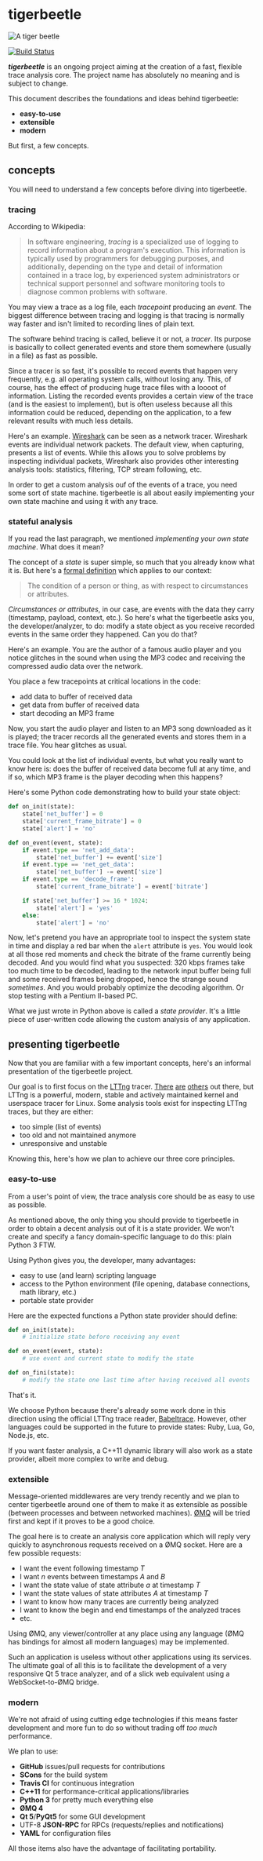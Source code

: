 tigerbeetle
===========

![A tiger beetle](http://0x3b.org/ss/parosteosis555.png)

[![Build Status](https://travis-ci.org/eepp/tigerbeetle.svg?branch=master)](https://travis-ci.org/eepp/tigerbeetle)

***tigerbeetle*** is an ongoing project aiming at the creation of a
fast, flexible trace analysis core. The project name has absolutely no
meaning and is subject to change.

This document describes the foundations and ideas behind tigerbeetle:

  * **easy-to-use**
  * **extensible**
  * **modern**

But first, a few concepts.


concepts
--------

You will need to understand a few concepts before diving into tigerbeetle.


### tracing

According to Wikipedia:

> In software engineering, _tracing_ is a specialized use of logging to
> record information about a program's execution. This information is
> typically used by programmers for debugging purposes, and additionally,
> depending on the type and detail of information contained in a trace log,
> by experienced system administrators or technical support personnel and
> software monitoring tools to diagnose common problems with software.

You may view a trace as a log file, each _tracepoint_ producing an _event_.
The biggest difference between tracing and logging is that tracing is normally
way faster and isn't limited to recording lines of plain text.

The software behind tracing is called, believe it or not, a _tracer_. Its
purpose is basically to collect generated events and store them somewhere
(usually in a file) as fast as possible.

Since a tracer is so fast, it's possible to record events that happen very
frequently, e.g. all operating system calls, without losing any. This, of
course, has the effect of producing huge trace files with a loooot of
information. Listing the recorded events provides a certain view of the trace
(and is the easiest to implement), but is often useless because all this
information could be reduced, depending on the application, to a few
relevant results with much less details.

Here's an example. [Wireshark](http://www.wireshark.org/) can be seen as
a network tracer. Wireshark events are individual network packets. The
default view, when capturing, presents a list of events. While this allows
you to solve problems by inspecting individual packets, Wireshark also
provides other interesting analysis tools: statistics, filtering, TCP stream
following, etc.

In order to get a custom analysis ouf of the events of a trace, you need some
sort of state machine. tigerbeetle is all about easily implementing your own
state machine and using it with any trace.


### stateful analysis

If you read the last paragraph, we mentioned _implementing your own state
machine_. What does it mean?

The concept of a _state_ is super simple, so much that you already know what
it is. But here's a [formal definition](http://www.thefreedictionary.com/state)
which applies to our context:

> The condition of a person or thing, as with respect to circumstances
> or attributes.

_Circumstances or attributes_, in our case, are events with the data they
carry (timestamp, payload, context, etc.). So here's what the tigerbeetle
asks you, the developer/analyzer, to do: modify a state object as you receive
recorded events in the same order they happened. Can you do that?

Here's an example. You are the author of a famous audio player and you notice
glitches in the sound when using the MP3 codec and receiving the compressed
audio data over the network.

You place a few tracepoints at critical locations in the code:

  * add data to buffer of received data
  * get data from buffer of received data
  * start decoding an MP3 frame

Now, you start the audio player and listen to an MP3 song downloaded as it
is played; the tracer records all the generated events and stores them in a
trace file. You hear glitches as usual.

You could look at the list of individual events, but what you really want to
know here is: does the buffer of received data become full at any time, and
if so, which MP3 frame is the player decoding when this happens?

Here's some Python code demonstrating how to build your state object:

```python
def on_init(state):
    state['net_buffer'] = 0
    state['current_frame_bitrate'] = 0
    state['alert'] = 'no'

def on_event(event, state):
    if event.type == 'net_add_data':
        state['net_buffer'] += event['size']
    if event.type == 'net_get_data':
        state['net_buffer'] -= event['size']
    if event.type == 'decode_frame':
        state['current_frame_bitrate'] = event['bitrate']

    if state['net_buffer'] >= 16 * 1024:
        state['alert'] = 'yes'
    else:
        state['alert'] = 'no'
```

Now, let's pretend you have an appropriate tool to inspect the system state
in time and display a red bar when the `alert` attribute is `yes`. You would
look at all those red moments and check the bitrate of the frame currently
being decoded. And you would find what you suspected: 320 kbps frames take
too much time to be decoded, leading to the network input buffer being full
and some received frames being dropped, hence the strange sound _sometimes_.
And you would probably optimize the decoding algorithm. Or stop testing with
a Pentium II-based PC.

What we just wrote in Python above is called a _state provider_. It's a little
piece of user-written code allowing the custom analysis of any application.


presenting tigerbeetle
----------------------

Now that you are familiar with a few important concepts, here's an informal
presentation of the tigerbeetle project.

Our goal is to first focus on the [LTTng](http://lttng.org/) tracer.
[There](https://sourceware.org/systemtap/)
[are](http://www.sysdig.org/)
[others](http://en.wikipedia.org/wiki/DTrace) out
there, but LTTng is a powerful, modern, stable and actively maintained kernel
and userspace tracer for Linux. Some analysis tools exist for inspecting
LTTng traces, but they are either:

  * too simple (list of events)
  * too old and not maintained anymore
  * unresponsive and unstable

Knowing this, here's how we plan to achieve our three core principles.


### easy-to-use

From a user's point of view, the trace analysis core should be as easy to
use as possible.

As mentioned above, the only thing you should provide to tigerbeetle in
order to obtain a decent analysis out of it is a state provider. We won't
create and specify a fancy domain-specific language to do this: plain
Python 3 FTW.

Using Python gives you, the developer, many advantages:

  * easy to use (and learn) scripting language
  * access to the Python environment (file opening, database connections,
    math library, etc.)
  * portable state provider

Here are the expected functions a Python state provider should define:

```python
def on_init(state):
    # initialize state before receiving any event

def on_event(event, state):
    # use event and current state to modify the state

def on_fini(state):
    # modify the state one last time after having received all events
```

That's it.

We choose Python because there's already some work done in this direction
using the official LTTng trace reader,
[Babeltrace](https://lttng.org/babeltrace). However, other
languages could be supported in the future to provide states: Ruby, Lua,
Go, Node.js, etc.

If you want faster analysis, a C++11 dynamic library will also work as a
state provider, albeit more complex to write and debug.


### extensible

Message-oriented middlewares are very trendy recently and we plan to center
tigerbeetle around one of them to make it as extensible as possible (between
processes and between networked machines). [ØMQ](http://zeromq.org/) will
be tried first and kept if it proves to be a good choice.

The goal here is to create an analysis core application which will reply very
quickly to asynchronous requests received on a ØMQ socket. Here are a few
possible requests:

  * I want the event following timestamp _T_
  * I want _n_ events between timestamps _A_ and _B_
  * I want the state value of state attribute _a_ at timestamp _T_
  * I want the state values of state attributes _A_ at timestamp _T_
  * I want to know how many traces are currently being analyzed
  * I want to know the begin and end timestamps of the analyzed traces
  * etc.

Using ØMQ, any viewer/controller at any place using any language (ØMQ has
bindings for almost all modern languages) may be implemented.

Such an application is useless without other applications using its services.
The ultimate goal of all this is to facilitate the development of a very
responsive Qt 5 trace analyzer, and of a slick web equivalent using a
WebSocket-to-ØMQ bridge.


### modern

We're not afraid of using cutting edge technologies if this means faster
development and more fun to do so without trading off _too much_ performance.

We plan to use:

  * **GitHub** issues/pull requests for contributions
  * **SCons** for the build system
  * **Travis CI** for continuous integration
  * **C++11** for performance-critical applications/libraries
  * **Python 3** for pretty much everything else
  * **ØMQ 4**
  * **Qt 5**/**PyQt5** for some GUI development
  * UTF-8 **JSON-RPC** for RPCs (requests/replies and notifications)
  * **YAML** for configuration files

All those items also have the advantage of facilitating portability.
